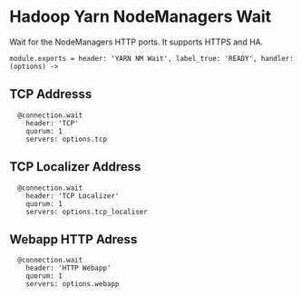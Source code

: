 
# Hadoop Yarn NodeManagers Wait

Wait for the NodeManagers HTTP ports. It supports HTTPS and HA.

    module.exports = header: 'YARN NM Wait', label_true: 'READY', handler: (options) ->

## TCP Addresss

      @connection.wait
        header: 'TCP'
        quorum: 1
        servers: options.tcp

## TCP Localizer Address

      @connection.wait
        header: 'TCP Localizer'
        quorum: 1
        servers: options.tcp_localiser

## Webapp HTTP Adress

      @connection.wait
        header: 'HTTP Webapp'
        quorum: 1
        servers: options.webapp
